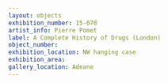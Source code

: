 ```yaml
---
layout: objects
exhibition_number: 15-078
artist_info: Pierre Pomet
label: A Complete History of Drugs (London)
object_number: 
exhibition_location: NW hanging case
exhibition_area: 
gallery_location: Adeane 
---
```


